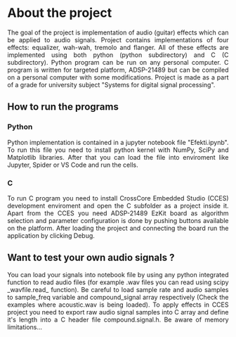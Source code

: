 # About the project
<p align="justify">
The goal of the project is implementation of audio (guitar) effects which can be applied to audio signals. Project contains implementations of four effects: equalizer, wah-wah, tremolo and flanger. All of these effects are implemented using both python (python subdirectory) and C (C subdirectory). Python program can be run on any personal computer. C program is written for targeted platform, ADSP-21489 but can be compiled on a personal computer with some modifications. Project is made as a part of a grade for university subject "Systems for digital signal processing".
</p>

## How to run the programs
### Python
<p align="justify">
Python implementation is contained in a jupyter notebook file "Efekti.ipynb". To run this file you need to install python kernel with NumPy, SciPy and Matplotlib libraries. After that you can load the file into enviroment like Jupyter, Spider or VS Code and run the cells.
</p>

### C
<p align="justify">
To run C program you need to install CrossCore Embedded Studio (CCES) development enviroment and open the C subfolder as a project inside it. Apart from the CCES you need ADSP-21489 EzKit board as algorithm selection and parameter configuration is done by pushing buttons available on the platform. After loading the project and connecting the board run the application by clicking Debug.
</p>

## Want to test your own audio signals ?
<p align="justify">
You can load your signals into notebook file by using any python integrated function to read audio files (for example .wav files you can read using scipy _wavfile.read_ function). Be careful to load sample rate and audio samples to sample_freq variable and compound_signal array respectively (Check the examples where acoustic.wav is being loaded).
To apply effects in CCES project you need to export raw audio signal samples into C array and define it's length into a C header file compound.signal.h. Be aware of memory limitations...
</p>
